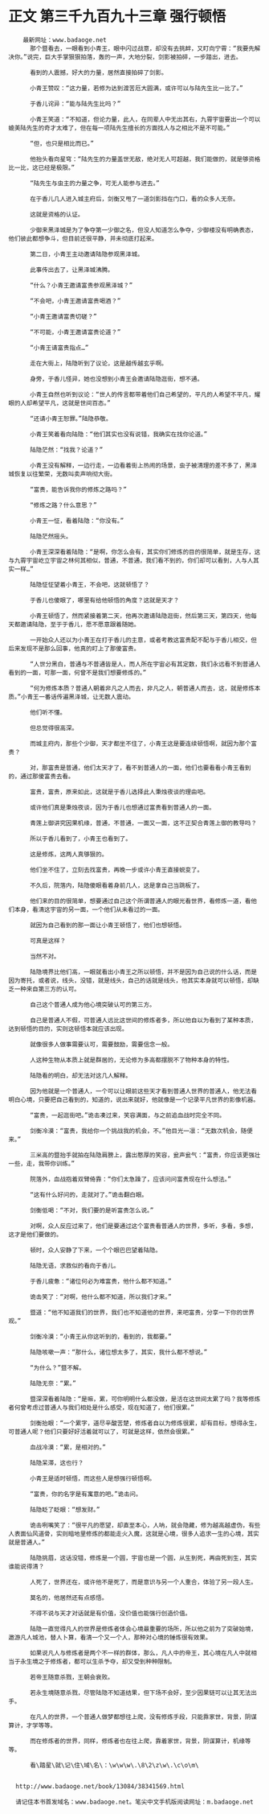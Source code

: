 # 正文 第三千九百九十三章 强行顿悟
        最新网址：www.badaoge.net
          那个暨看去，一眼看到小青王，眼中闪过战意，却没有去挑衅，又盯向宁霄：“我要先解决你。”说完，巨大手掌狠狠拍落，轰的一声，大地分裂，剑影被拍碎，一步踏出，进去。
      
          看到的人震撼，好大的力量，居然直接拍碎了剑影。
      
          小青王赞叹：“这力量，若修为达到渡苦厄大圆满，或许可以与陆先生比一比了。”
      
          于香儿诧异：“能与陆先生比吗？”
      
          小青王笑道：“不知道，但论力量，此人，在同辈人中无出其右，九霄宇宙要出一个可以媲美陆先生的奇才太难了，但在每一项陆先生擅长的方面找人与之相比不是不可能。”
      
          “但，也只是相比而已。”
      
          他抬头看向星穹：“陆先生的力量盖世无敌，绝对无人可超越，我们能做的，就是够资格比一比，这已经是极限。”
      
          “陆先生与虫主的力量之争，可无人能参与进去。”
      
          在于香儿几人进入城主府后，剑衡又甩了一道剑影挡在门口，看的众多人无奈。
      
          这就是资格的认证。
      
          少御来黑泽城是为了争夺第一少御之名，但没人知道怎么争夺，少御楼没有明确表态，他们彼此都想争斗，但目前还很平静，并未彻底打起来。
      
          第二日，小青王主动邀请陆隐参观黑泽城。
      
          此事传出去了，让黑泽城沸腾。
      
          “什么？小青王邀请富贵参观黑泽城？”
      
          “不会吧，小青王邀请富贵喝酒？”
      
          “小青王邀请富贵切磋？”
      
          “不可能，小青王邀请富贵论道？”
      
          “小青王请富贵指点…”
      
          走在大街上，陆隐听到了议论，这是越传越玄乎啊。
      
          身旁，于香儿怪异，她也没想到小青王会邀请陆隐逛街，想不通。
      
          小青王自然也听到议论：“世人的传言都带着他们自己希望的，平凡的人希望不平凡，耀眼的人却希望平凡，这就是世间百态。”
      
          “还请小青王恕罪。”陆隐恭敬。
      
          小青王笑着看向陆隐：“他们其实也没有说错，我确实在找你论道。”
      
          陆隐茫然：“找我？论道？”
      
          小青王没有解释，一边行走，一边看着街上热闹的场景，虫子被清理的差不多了，黑泽城恢复以往繁荣，无数叫卖声响彻大街。
      
          “富贵，能告诉我你的修炼之路吗？”
      
          “修炼之路？什么意思？”
      
          小青王一怔，看着陆隐：“你没有。”
      
          陆隐茫然摇头。
      
          小青王深深看着陆隐：“是啊，你怎么会有，其实你们修炼的目的很简单，就是生存，这与九霄宇宙屹立宇宙之林何其相似，普通，不普通，我们看不到的，你们却可以看到，人与人其实一样…”
      
          陆隐怔怔望着小青王，不会吧，这就顿悟了？
      
          于香儿也傻眼了，哪里有给他顿悟的角度？这就是天才？
      
          小青王顿悟了，然而紧接着第二天，他再次邀请陆隐逛街，然后第三天，第四天，他每天都邀请陆隐，至于于香儿，愿不愿意跟着随她。
      
          一开始众人还以为小青王在打于香儿的主意，或者考教这富贵配不配与于香儿相交，但后来发现不是那么回事，他真的盯上了那傻富贵。
      
          “人世分黑白，普通与不普通皆是人，而人所在宇宙必有其定数，我们永远看不到普通人看到的一面，可那一面，何曾不是我们想要修炼的。”
      
          “何为修炼本质？普通人朝着非凡之人而去，非凡之人，朝普通人而去，这，就是修炼本质。”小青王一番话传遍黑泽城，让无数人震动。
      
          他们听不懂。
      
          但总觉得很高深。
      
          而城主府内，那些个少御，天才都坐不住了，小青王这是要连续顿悟啊，就因为那个富贵？
      
          对，那富贵是普通，他们太天才了，看不到普通人的一面，他们也要看看小青王看到的，通过那傻富贵去看。
      
          富贵，富贵，原来如此，这就是于香儿选择此人秉烛夜谈的理由吧。
      
          或许他们真是秉烛夜谈，因为于香儿也想通过富贵看到普通人的一面。
      
          青莲上御讲究因果机缘，普通，不普通，一面又一面，这不正契合青莲上御的教导吗？
      
          所以于香儿看到了，小青王也看到了。
      
          这是修炼，这两人真够狠的。
      
          他们坐不住了，立刻去找富贵，再晚一步或许小青王直接蜕变了。
      
          不久后，院落内，陆隐傻眼看着身前几人，这是拿自己当跳板了。
      
          他们来的目的很简单，想要通过自己这个所谓普通人的眼光看世界，看修炼一道，看他们本身，看清这宇宙的另一面，一个他们从未看过的一面。
      
          就因为自己看到的那一面让小青王顿悟了，他们也想顿悟。
      
          可真是这样？
      
          当然不对。
      
          陆隐境界比他们高，一眼就看出小青王之所以顿悟，并不是因为自己说的什么话，而是因为寄托，或者说，线头，没错，就是线头，自己的话就是线头，他其实本身就可以顿悟，却缺乏一种来自第三方的认可。
      
          自己这个普通人成为他心境突破认可的第三方。
      
          自己是普通人不假，可普通人远比这世间的修炼者多，所以他自以为看到了某种本质，达到顿悟的目的，实则这顿悟本就应该出现。
      
          就像很多人做事需要认可，需要鼓励，需要信念一般。
      
          人这种生物从本质上就是群居的，无论修为多高都摆脱不了物种本身的特性。
      
          陆隐看的明白，却无法对这几人解释。
      
          因为他就是一个普通人，一个可以让眼前这些天才看到普通人世界的普通人，他无法看明白心境，只要把自己看到的，知道的，说出来就好，他就像是一个记录平凡世界的影像机器。
      
          “富贵，一起逛街吧。”诡击凑过来，笑容满面，与之前追血战时完全不同。
      
          剑衡冷漠：“富贵，我给你一个挑战我的机会，不。”他目光一凛：“无数次机会，随便来。”
      
          三米高的暨抬手就拍在陆隐肩膀上，露出憨厚的笑容，瓮声瓮气：“富贵，你应该更强壮一些，走，我带你训练。”
      
          院落外，血战抱着双臂倚靠：“你们太急躁了，应该问问富贵现在什么想法。”
      
          “这有什么好问的，走就对了。”诡击翻白眼。
      
          剑衡低喝：“不对，我们要的是听富贵怎么说。”
      
          对啊，众人反应过来了，他们是要通过这个富贵看普通人的世界，多听，多看，多想，这才是他们要做的。
      
          顿时，众人安静了下来，一个个眼巴巴望着陆隐。
      
          陆隐无语，求救似的看向于香儿。
      
          于香儿疲惫：“诸位何必为难富贵，他什么都不知道。”
      
          诡击笑了：“对啊，他什么都不知道，所以我们才来。”
      
          暨道：“他不知道我们的世界，我们也不知道他的世界，来吧富贵，分享一下你的世界观。”
      
          剑衡冷漠：“小青王从你这听到的，看到的，我都要。”
      
          陆隐咳嗽一声：“那什么，诸位想太多了，其实，我什么都不想说。”
      
          “为什么？”暨不解。
      
          陆隐无奈：“累。”
      
          暨深深看着陆隐：“是嘛，累，可你明明什么都没做，是活在这世间太累了吗？我等修炼者何曾考虑过普通人与我们相处是什么感受，现在知道了，他们很累。”
      
          剑衡抬眼：“一个累字，道尽辛酸苦楚，修炼者自以为修炼很累，却有目标，想得永生，可普通人呢？他们只要好好活着就可以了，可就是这样，依然会很累。”
      
          血战冷漠：“累，是相对的。”
      
          陆隐呆滞，这也行？
      
          小青王是适时顿悟，而这些人是想强行顿悟啊。
      
          “富贵，你的名字是有寓意的吧。”诡击问。
      
          陆隐眨了眨眼：“想发财。”
      
          诡击咧嘴笑了：“很平凡的愿望，却直至本心，人呐，就会隐藏，修为越高越虚伪，有些人表面仙风道骨，实则暗地里修炼的都能走火入魔，这就是心境，很多人追求一生的心境，其实就是普通人。”
      
          陆隐挑眉，这话没错，修炼是一个圆，宇宙也是一个圆，从生到死，再由死到生，其实谁能说得清？
      
          人死了，世界还在，或许他不是死了，而是意识与另一个人重合，体验了另一段人生。
      
          莫名的，他居然还有点感悟。
      
          不得不说与天才对话就是有价值，没价值也能强行创造价值。
      
          陆隐一直觉得凡人的世界是修炼者体会心境最重要的场所，所以他之前为了突破始境，遨游凡人城池，替人卜算，看清一个又一个人，那种对心境的锤炼很有效果。
      
          如果说凡人与修炼者是两个不一样的群体，那么，凡人中的帝王，其心境在凡人中就相当于永生境之于修炼者，都可以生杀予夺，却又受到种种限制。
      
          若帝王随意杀戮，王朝会衰败。
      
          若永生境随意杀戮，尽管陆隐不知道结果，但下场不会好，至少因果链可以让其无法出手。
      
          在凡人的世界，一个普通人做梦都想往上爬，没有修炼手段，只能靠家世，背景，阴谋算计，才学等等。
      
          而在修炼者的世界，同样，修炼者也在往上爬，靠着家世，背景，阴谋算计，机缘等等。
      
          看\踏星\就\记\住\域\名\：\w\w\w\.\8\2\z\w\.\c\o\m\
      
      
      http://www.badaoge.net/book/13084/38341569.html
      
      请记住本书首发域名：www.badaoge.net。笔尖中文手机版阅读网址：m.badaoge.net